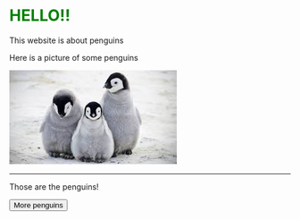 <!DOCTYPE html>
<html>
    <head>
        <title>My penguin website</title>
        <link rel="stylesheet" href="stylesheets/main.css">
        <script src="javascripts/main.js"></script>
    </head>
    <body>
        <h1 style="color:green;">HELLO!!</h1>
        <p>This website is about penguins</p>
        <p>Here is a picture of some penguins</p>
        <img src="penguin.jpg">
        <hr>
        <p>Those are the penguins!</p>
        <a href="penguin.html"><button>More penguins</button></a>
    </body>
</html>
